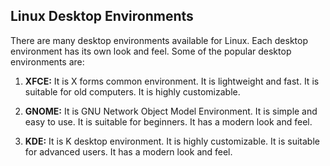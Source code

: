 ## Linux Desktop Environments

There are many desktop environments available for Linux. Each desktop environment has its own look and feel. Some of the popular desktop environments are: 

1. **XFCE:** It is X forms common environment. It is lightweight and fast. It is suitable for old computers. It is highly customizable.

2. **GNOME:** It is GNU Network Object Model Environment. It is simple and easy to use. It is suitable for beginners. It has a modern look and feel.

3. **KDE:** It is K desktop environment. It is highly customizable. It is suitable for advanced users. It has a modern look and feel.
